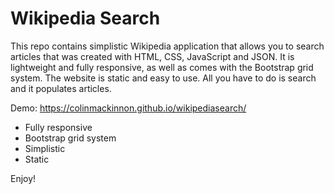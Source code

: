 # Wikipedia Search

This repo contains simplistic Wikipedia application that allows you to search articles that was created with HTML, CSS, JavaScript and JSON. It is lightweight and fully responsive, as well as comes with the Bootstrap grid system. The website is static and easy to use. All you have to do is search and it populates articles.

Demo: https://colinmackinnon.github.io/wikipediasearch/


* Fully responsive
* Bootstrap grid system
* Simplistic
* Static

Enjoy!
